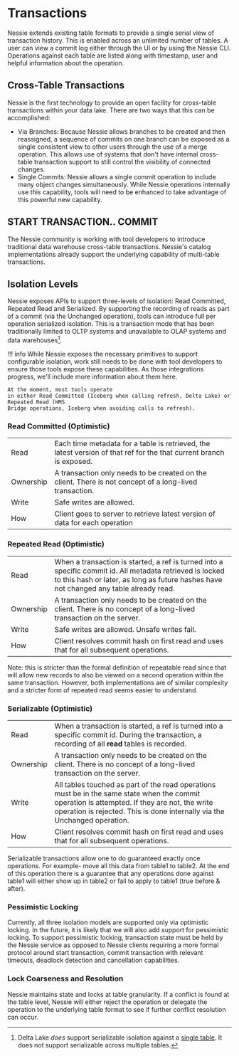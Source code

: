 # Transactions

Nessie extends existing table formats to provide a single serial view of transaction 
history. This is enabled across an unlimited number of tables. A user can view a commit log either 
through the UI or by using the Nessie CLI. Operations against each table are listed along 
with timestamp, user and helpful information about the operation. 

## Cross-Table Transactions

Nessie is the first technology to provide an open facility for cross-table transactions 
within your data lake. There are two ways that this can be accomplished:

* Via Branches: Because Nessie allows branches to be created and then reassigned, a 
  sequence of commits on one branch can be exposed as a single consistent view to other 
  users through the use of a merge operation. This allows use of systems that don't have internal 
  cross-table transaction support to still control the visibility of connected changes. 
* Single Commits: Nessie allows a single commit operation to include many object changes 
  simultaneously. While Nessie operations internally use this capability, tools will need to be enhanced to take advantage of this powerful 
  new capability.

## START TRANSACTION.. COMMIT

The Nessie community is working with tool developers to introduce traditional data 
warehouse cross-table transactions. Nessie's catalog implementations already support 
the underlying capability of multi-table transactions.

## Isolation Levels

Nessie exposes APIs to support three-levels of isolation: Read Committed, 
Repeated Read and Serialized. By supporting the recording of reads as part of a commit (via the Unchanged 
operation), tools can introduce full per operation serialized isolation. This is a 
transaction mode that has been traditionally limited to OLTP systems and unavailable 
to OLAP systems and data warehouses[^1]. 

!!! info
    While Nessie exposes the necessary primitives to support configurable isolation, work still needs to be 
    done with tool developers to ensure those tools expose these capabilities. As those 
    integrations progress, we'll include more information about them here. 

    At the moment, most tools operate 
    in either Read Committed (Iceberg when calling refresh, Delta Lake) or Repeated Read (HMS 
    Bridge operations, Iceberg when avoiding calls to refresh).

### Read Committed (Optimistic)

|||
|-|-|
|Read|Each time metadata for a table is retrieved, the latest version of that ref for the that current branch is exposed.|
|Ownership|A transaction only needs to be created on the client. There is not concept of a long-lived transaction.|
|Write|Safe writes are allowed.|
|How|Client goes to server to retrieve latest version of data for each operation|


### Repeated Read (Optimistic)

|           |                                                              |
| :-------- | :----------------------------------------------------------- |
| Read      | When a transaction is started, a ref is turned into a specific commit id. All metadata retrieved is locked to this hash or later, as long as future hashes have not changed any table already read. |
| Ownership | A transaction only needs to be created on the client. There is no concept of a long-lived transaction on the server. |
| Write     | Safe writes are allowed. Unsafe writes fail.                 |
| How       | Client resolves commit hash on first read and uses that for all subsequent operations. |

Note: this is stricter than the formal definition of repeatable read since that will allow new records to also be viewed on a second operation within the same transaction. However, both implementations are of similar complexity and a stricter form of repeated read seems easier to understand.

### Serializable (Optimistic)

|||
|-|-|
|Read|When a transaction is started, a ref is turned into a specific commit id. During the transaction, a recording of all **read** tables is recorded.|
|Ownership|A transaction only needs to be created on the client. There is no concept of a long-lived transaction on the server.|
|Write|All tables touched as part of the read operations must be in the same state when the commit operation is attempted. If they are not, the write operation is rejected. This is done internally via the Unchanged operation.|
|How|Client resolves commit hash on first read and uses that for all subsequent operations.|

Serializable transactions allow one to do guaranteed exactly once operations. For example- 
move all this data from table1 to table2. At the end of this operation there is a guarantee 
that any operations done against table1 will either show up in table2 or fail to apply 
to table1 (true before & after).

### Pessimistic Locking

Currently, all three isolation models are supported only via optimistic 
locking. In the future, it is likely that we will also add support for pessimistic 
locking. To support pessimistic locking, transaction state must be held by the Nessie 
service as opposed to Nessie clients requiring a more formal protocol around start 
transaction, commit transaction with relevant timeouts, deadlock detection and 
cancellation capabilities.

### Lock Coarseness and Resolution

Nessie maintains state and locks at table granularity. If a conflict is found at the 
table level, Nessie will either reject the operation or delegate the operation to the 
underlying table format to see if further conflict resolution can occur.

[^1]: Delta Lake *does* support serializable isolation against a [single table](https://docs.databricks.com/delta/optimizations/isolation-level.html). 
It does not support serializable across multiple tables.